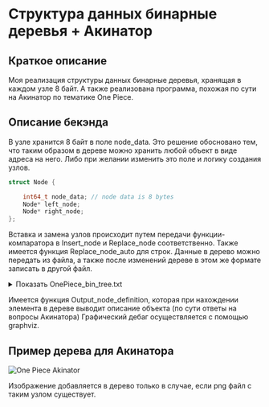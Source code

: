 # Структура данных бинарные деревья + Акинатор

## Краткое описание
Моя реализация структуры данных бинарные деревья, хранящая в каждом узле 8 байт. А также реализована программа, похожая по сути на Акинатор по тематике One Piece.

## Описание бекэнда
В узле хранится 8 байт в поле node_data. Это решение обосновано тем, что таким образом в дереве можно хранить любой объект в виде адреса на него. Либо при желании изменить это поле и логику создания узлов.

```c
struct Node {

    int64_t node_data; // node data is 8 bytes
    Node* left_node;
    Node* right_node;
};
```

Вставка и замена узлов происходит путем передачи функции-компаратора в Insert_node и Replace_node соответственно. Также имеется функция Replace_node_auto для строк.
Данные в дерево можно передать из файла, а также после изменений дереве в этом же формате записать в другой файл.

<details>
<summary>Показать OnePiece_bin_tree.txt</summary>

```
{
    "Protagonist?"
    {
        "Shachibukai?"
        {
            "Yonko?"
            {
                "Admiral of the Navy?"
                {
                    "Works for the World Government?"
                    {
                        "Paramecia?"
                        {"Enel"}
                        {"Katakuri"}
                    }
                    {"Rob Lucci"}
                }
                {
                    "Former Admiral?"
                    {"Kizaru"}
                    {"Aokiji"}
                }
            }
            {
                "Zoan?"
                {
                    "Clown?"
                    {"Marshall D Teach"}
                    {"Buggy"}
                }
                {"Kaido"}
            }
        }
        {
            "Logia?"
            {"Doflamingo"}
            {"Crocodile"}
        }
    }
    {
        "From Mugiwara pirates?"
        {
            "Friend of King of the Pirates?"
            {
                "Swordsman?"
                {
                    "Woman?"
                    {"Eustass Kid"}
                    {
                        "Zoan?"
                        {"Boa Hancock"}
                        {"Yamato"}
                    }
                }
                {"Trafalgar Law"}
            }
            {
                "Yonko?"
                {"Rayleigh"}
                {"Shanks"}
            }
        }
        {
            "Woman?"
            {
                "Dead (Yo-ho-ho-ho-ho)?"
                {
                    "Devil fruit user?"
                    {
                        "Marimo?"
                        {"Sanji"}
                        {"Zoro"}
                    }
                    {"Luffy"}
                }
                {"Brook"}
            }
            {
                "Devil fruit user?"
                {"Nami"}
                {"Robin"}
            }
        }
    }
}
```
</details>

Имеется функция Output_node_definition, которая при нахождении элемента в дереве выводит описание объекта (по сути ответы на вопросы Акинатора)
Графический дебаг осуществляется с помощью graphviz.

## Пример дерева для Акинатора
![One Piece Akinator](other/OnePiece_graph.png)

Изображение добавляется в дерево только в случае, если png файл с таким узлом существует.
